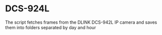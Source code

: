 # DCS-924L
The script fetches frames from the DLINK DCS-942L IP camera and saves them into folders separated by day and hour
